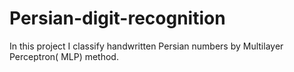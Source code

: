 # Persian-digit-recognition
In this project I classify handwritten Persian numbers by Multilayer Perceptron( MLP) method.
